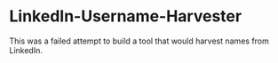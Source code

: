 # LinkedIn-Username-Harvester
This was a failed attempt to build a tool that would harvest names from LinkedIn.
